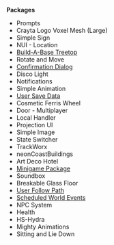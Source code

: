 **Packages**

* Prompts
* Crayta Logo Voxel Mesh (Large)
* Simple Sign
* NUI - Location
* [Build-A-Base Treetop](../../packages/build-a-base-treetop/)
* Rotate and Move
* [Confirmation Dialog](../../packages/confirmation-dialog/)
* Disco Light
* Notifications
* Simple Animation
* [User Save Data](../../packages/user-save-data/)
* Cosmetic Ferris Wheel
* Door - Multiplayer
* Local Handler
* Projection UI
* Simple Image
* State Switcher
* TrackWorx
* neonCoastBuildings
* Art Deco Hotel
* [Minigame Package](../../packages/minigame-package/)
* Soundbox
* Breakable Glass Floor
* [User Follow Path](../../packages/user-follow-path/)
* [Scheduled World Events](../../packages/scheduled-world-events/)
* NPC System
* Health
* HS-Hydra
* Mighty Animations
* Sitting and Lie Down